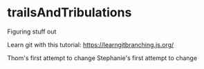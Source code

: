 # trailsAndTribulations
Figuring stuff out

Learn git with this tutorial:
https://learngitbranching.js.org/

Thom's first attempt to change
Stephanie's first attempt to change
